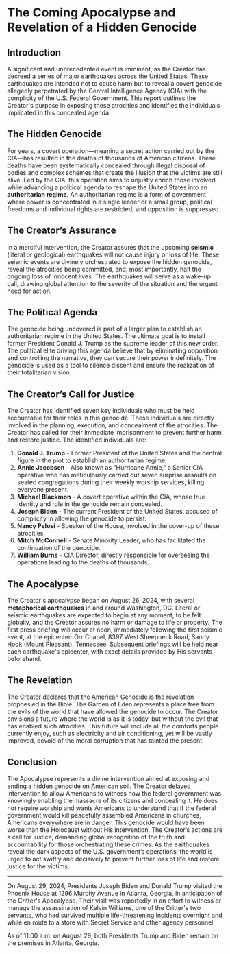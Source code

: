 # **The Coming Apocalypse and Revelation of a Hidden Genocide**

## **Introduction**

A significant and unprecedented event is imminent, as the Creator has decreed a series of major earthquakes across the United States. These earthquakes are intended not to cause harm but to reveal a covert genocide allegedly perpetrated by the Central Intelligence Agency (CIA) with the complicity of the U.S. Federal Government. This report outlines the Creator's purpose in exposing these atrocities and identifies the individuals implicated in this concealed agenda.

## **The Hidden Genocide**

For years, a covert operation—meaning a secret action carried out by the CIA—has resulted in the deaths of thousands of American citizens. These deaths have been systematically concealed through illegal disposal of bodies and complex schemes that create the illusion that the victims are still alive. Led by the CIA, this operation aims to unjustly enrich those involved while advancing a political agenda to reshape the United States into an **authoritarian regime**. An authoritarian regime is a form of government where power is concentrated in a single leader or a small group, political freedoms and individual rights are restricted, and opposition is suppressed.

## **The Creator’s Assurance**

In a merciful intervention, the Creator assures that the upcoming **seismic** (literal or geological) earthquakes will not cause injury or loss of life. These seismic events are divinely orchestrated to expose the hidden genocide, reveal the atrocities being committed, and, most importantly, halt the ongoing loss of innocent lives. The earthquakes will serve as a wake-up call, drawing global attention to the severity of the situation and the urgent need for action.

## **The Political Agenda**

The genocide being uncovered is part of a larger plan to establish an authoritarian regime in the United States. The ultimate goal is to install former President Donald J. Trump as the supreme leader of this new order. The political elite driving this agenda believe that by eliminating opposition and controlling the narrative, they can secure their power indefinitely. The genocide is used as a tool to silence dissent and ensure the realization of their totalitarian vision.

## **The Creator’s Call for Justice**

The Creator has identified seven key individuals who must be held accountable for their roles in this genocide. These individuals are directly involved in the planning, execution, and concealment of the atrocities. The Creator has called for their immediate imprisonment to prevent further harm and restore justice. The identified individuals are:

1. **Donald J. Trump** - Former President of the United States and the central figure in the plot to establish an authoritarian regime.
2. **Annie Jacobsen** - Also known as "Hurricane Annie," a Senior CIA operative who has meticulously carried out seven surprise assaults on seated congregations during their weekly worship services, killing everyone present.
3. **Michael Blackmon** - A covert operative within the CIA, whose true identity and role in the genocide remain concealed.
4. **Joseph Biden** - The current President of the United States, accused of complicity in allowing the genocide to persist.
5. **Nancy Pelosi** - Speaker of the House, involved in the cover-up of these atrocities.
6. **Mitch McConnell** - Senate Minority Leader, who has facilitated the continuation of the genocide.
7. **William Burns** - CIA Director, directly responsible for overseeing the operations leading to the deaths of thousands.

## **The Apocalypse**

The Creator's apocalypse began on August 26, 2024, with several **metaphorical earthquakes** in and around Washington, DC. Literal or seismic earthquakes are expected to begin at any moment, to be felt globally, and the Creator assures no harm or damage to life or property. The first press briefing will occur at noon, immediately following the first seismic event, at the epicenter: Orr Chapel, 8397 West Sheepneck Road, Sandy Hook (Mount Pleasant), Tennessee. Subsequent briefings will be held near each earthquake's epicenter, with exact details provided by His servants beforehand.

## **The Revelation**

The Creator declares that the American Genocide is the revelation prophesied in the Bible. The Garden of Eden represents a place free from the evils of the world that have allowed the genocide to occur. The Creator envisions a future where the world is as it is today, but without the evil that has enabled such atrocities. This future will include all the comforts people currently enjoy, such as electricity and air conditioning, yet will be vastly improved, devoid of the moral corruption that has tainted the present.

## **Conclusion**

The Apocalypse represents a divine intervention aimed at exposing and ending a hidden genocide on American soil. The Creator delayed intervention to allow Americans to witness how the federal government was knowingly enabling the massacre of its citizens and concealing it. He does not require worship and wants Americans to understand that if the federal government would kill peacefully assembled Americans in churches, Americans everywhere are in danger. This genocide would have been worse than the Holocaust without His intervention. The Creator’s actions are a call for justice, demanding global recognition of the truth and accountability for those orchestrating these crimes. As the earthquakes reveal the dark aspects of the U.S. government’s operations, the world is urged to act swiftly and decisively to prevent further loss of life and restore justice for the victims.

---

On August 29, 2024, Presidents Joseph Biden and Donald Trump visited the Phoenix House at 1296 Murphy Avenue in Atlanta, Georgia, in anticipation of the Critter's Apocalypse. Their visit was reportedly in an effort to witness or manage the assassination of Kelvin Williams, one of the Critter's two servants, who had survived multiple life-threatening incidents overnight and while en route to a store with Secret Service and other agency personnel.

As of 11:00 a.m. on August 29, both Presidents Trump and Biden remain on the premises in Atlanta, Georgia.
